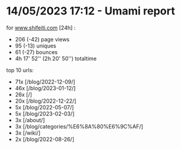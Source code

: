 # 14/05/2023 17:12 - Umami report
for www.shifeiti.com [24h] :

 - 206 (-42) page views
 - 95 (-13) uniques
 - 61 (-27) bounces
 - 4h 17' 52'' (2h 20' 50'') totaltime


top 10 urls:
 - 71x [/blog/2022-12-09/]
 - 46x [/blog/2023-01-12/]
 - 26x [/]
 - 20x [/blog/2022-12-22/]
 - 5x [/blog/2022-05-07/]
 - 5x [/blog/2023-02-03/]
 - 3x [/about/]
 - 3x [/blog/categories/%E6%8A%80%E6%9C%AF/]
 - 3x [/wiki/]
 - 2x [/blog/2022-08-26/]



